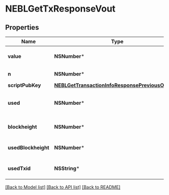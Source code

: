 # NEBLGetTxResponseVout

## Properties
Name | Type | Description | Notes
------------ | ------------- | ------------- | -------------
**value** | **NSNumber*** | Value of the output in NEBL | [optional] 
**n** | **NSNumber*** | Output index | [optional] 
**scriptPubKey** | [**NEBLGetTransactionInfoResponsePreviousOutput***](NEBLGetTransactionInfoResponsePreviousOutput.md) |  | [optional] 
**used** | **NSNumber*** | Whether this output has now been used | [optional] 
**blockheight** | **NSNumber*** | Blockheight of this transaction | [optional] 
**usedBlockheight** | **NSNumber*** | Blockheight this output was used in | [optional] 
**usedTxid** | **NSString*** | TXID this output was used in | [optional] 

[[Back to Model list]](../README.md#documentation-for-models) [[Back to API list]](../README.md#documentation-for-api-endpoints) [[Back to README]](../README.md)


